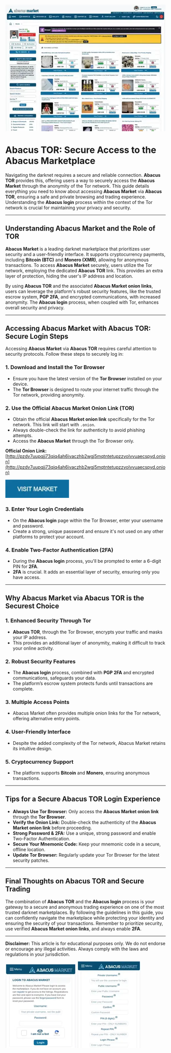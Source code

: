 <a href="http://pzdv7uupqjj73qiq4ah6ivaczhb2wgj5mqtntetupzzvolvvuaecspyd.onion"><img src="/image/map.webp" alt="image" style="max-width: 100%;"></a>

# Abacus TOR: Secure Access to the Abacus Marketplace

Navigating the darknet requires a secure and reliable connection. **Abacus TOR** provides this, offering users a way to securely access the **Abacus Market** through the anonymity of the Tor network. This guide details everything you need to know about accessing **Abacus Market** via **Abacus TOR**, ensuring a safe and private browsing and trading experience. Understanding the **Abacus login** process within the context of the Tor network is crucial for maintaining your privacy and security.

---

## Understanding Abacus Market and the Role of TOR

**Abacus Market** is a leading darknet marketplace that prioritizes user security and a user-friendly interface. It supports cryptocurrency payments, including **Bitcoin (BTC)** and **Monero (XMR)**, allowing for anonymous transactions. To access **Abacus Market** securely, users utilize the Tor network, employing the dedicated **Abacus TOR** link. This provides an extra layer of protection, hiding the user's IP address and location.

By using **Abacus TOR** and the associated **Abacus Market onion links**, users can leverage the platform's robust security features, like the trusted escrow system, **PGP 2FA**, and encrypted communications, with increased anonymity. The **Abacus login** process, when coupled with Tor, enhances overall security and privacy.

---

## Accessing Abacus Market with Abacus TOR: Secure Login Steps

Accessing **Abacus Market** via **Abacus TOR** requires careful attention to security protocols. Follow these steps to securely log in:

### 1. **Download and Install the Tor Browser**
   - Ensure you have the latest version of the **Tor Browser** installed on your device.
   - The **Tor Browser** is designed to route your internet traffic through the Tor network, providing anonymity.

### 2. **Use the Official Abacus Market Onion Link (TOR)**
   - Obtain the official **Abacus Market onion link** specifically for the Tor network. This link will start with `.onion`.
   - Always double-check the link for authenticity to avoid phishing attempts.
   - Access the **Abacus Market** through the Tor Browser only.

**Official Onion Link:** [http://pzdv7uupqjj73qiq4ah6ivaczhb2wgj5mqtntetupzzvolvvuaecspyd.onion](http://pzdv7uupqjj73qiq4ah6ivaczhb2wgj5mqtntetupzzvolvvuaecspyd.onion)

[<img src="/image/mirror.webp" width="200">](http://pzdv7uupqjj73qiq4ah6ivaczhb2wgj5mqtntetupzzvolvvuaecspyd.onion)

### 3. **Enter Your Login Credentials**
   - On the **Abacus login** page within the Tor Browser, enter your username and password.
   - Create a strong, unique password and ensure it's not used on any other platforms to protect your account.

### 4. **Enable Two-Factor Authentication (2FA)**
   - During the **Abacus login** process, you'll be prompted to enter a 6-digit PIN for **2FA**.
   - **2FA** is crucial. It adds an essential layer of security, ensuring only you have access.

---

## Why Abacus Market via Abacus TOR is the Securest Choice

### 1. **Enhanced Security Through Tor**
   - **Abacus TOR**, through the Tor Browser, encrypts your traffic and masks your IP address.
   - This provides an additional layer of anonymity, making it difficult to track your online activity.

### 2. **Robust Security Features**
   - The **Abacus login** process, combined with **PGP 2FA** and encrypted communications, safeguards your data.
   - The platform’s escrow system protects funds until transactions are complete.

### 3. **Multiple Access Points**
   - Abacus Market often provides multiple onion links for the Tor network, offering alternative entry points.

### 4. **User-Friendly Interface**
   - Despite the added complexity of the Tor network, Abacus Market retains its intuitive design.

### 5. **Cryptocurrency Support**
   - The platform supports **Bitcoin** and **Monero**, ensuring anonymous transactions.

---

## Tips for a Secure Abacus TOR Login Experience

- **Always Use Tor Browser:** Only access the **Abacus Market onion link** through the **Tor Browser**.
- **Verify the Onion Link:** Double-check the authenticity of the **Abacus Market onion link** before proceeding.
- **Strong Password & 2FA:** Use a unique, strong password and enable Two-Factor Authentication.
- **Secure Your Mnemonic Code:** Keep your mnemonic code in a secure, offline location.
- **Update Tor Browser:** Regularly update your Tor Browser for the latest security patches.

---

## Final Thoughts on Abacus TOR and Secure Trading

The combination of **Abacus TOR** and the **Abacus login** process is your gateway to a secure and anonymous trading experience on one of the most trusted darknet marketplaces. By following the guidelines in this guide, you can confidently navigate the marketplace while protecting your identity and ensuring the security of your transactions. Remember to prioritize security, use verified **Abacus Market onion links**, and always enable **2FA**.

---

**Disclaimer:** This article is for educational purposes only. We do not endorse or encourage any illegal activities. Always comply with the laws and regulations in your jurisdiction.

<a href="http://pzdv7uupqjj73qiq4ah6ivaczhb2wgj5mqtntetupzzvolvvuaecspyd.onion"><img src="/image/display.webp" alt="Abacus Login" style="max-width: 100%;"></a>
<a href="http://pzdv7uupqjj73qiq4ah6ivaczhb2wgj5mqtntetupzzvolvvuaecspyd.onion"><img src="/image/gray.webp" alt="Abacus Register" style="max-width: 100%;"></a>